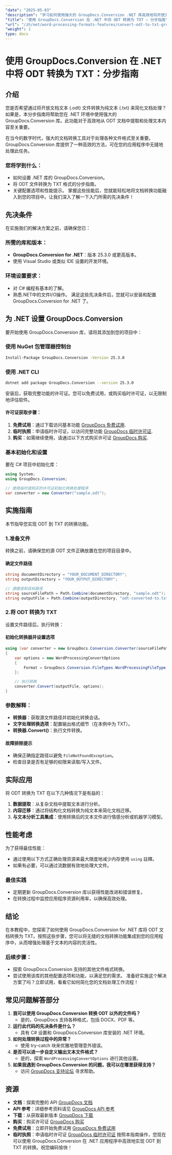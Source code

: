 ```yaml
---
"date": "2025-05-03"
"description": "学习如何使用强大的 GroupDocs.Conversion .NET 库高效地将开放文档文本文件 (.odt) 转换为纯文本 (.txt)。本教程简单易懂，助您简化文档处理流程。"
"title": "使用 GroupDocs.Conversion 在 .NET 中将 ODT 转换为 TXT — 分步指南"
"url": "/zh/net/word-processing-formats-features/convert-odt-to-txt-groupdocs-net/"
"weight": 1
type: docs
---
```

# 使用 GroupDocs.Conversion 在 .NET 中将 ODT 转换为 TXT：分步指南
## 介绍
您是否希望通过将开放文档文本 (.odt) 文件转换为纯文本 (.txt) 来简化文档处理？如果是，本分步指南将帮助您在 .NET 环境中使用强大的 GroupDocs.Conversion 库。此功能对于高效地从 ODT 文档中提取和处理文本内容至关重要。

在当今的数字时代，强大的文档转换工具对于处理各种文件格式至关重要。GroupDocs.Conversion 库提供了一种高效的方法，可在您的应用程序中无缝地处理此任务。 
### 您将学到什么：
- 如何设置 .NET 库的 GroupDocs.Conversion。
- 将 ODT 文件转换为 TXT 格式的分步指南。
- 关键配置选项和性能提示。
掌握这些技能后，您就能轻松地将文档转换功能融入到您的项目中。让我们深入了解一下入门所需的先决条件！
## 先决条件
在实施我们的解决方案之前，请确保您已：
### 所需的库和版本：
- **GroupDocs.Conversion for .NET**：版本 25.3.0 或更高版本。
- 使用 Visual Studio 或类似 IDE 设置的开发环境。
### 环境设置要求：
- 对 C# 编程有基本的了解。
- 熟悉.NET中的文件I/O操作。
满足这些先决条件后，您就可以安装和配置 GroupDocs.Conversion for .NET 了。
## 为 .NET 设置 GroupDocs.Conversion
要开始使用 GroupDocs.Conversion 库，请将其添加到您的项目中：
### 使用 NuGet 包管理器控制台
```bash
Install-Package GroupDocs.Conversion -Version 25.3.0
```
### 使用 .NET CLI
```bash
dotnet add package GroupDocs.Conversion --version 25.3.0
```
安装后，获取完整功能的许可证。您可以免费试用，或购买临时许可证，以无限制地评估软件。
#### 许可证获取步骤：
1. **免费试用**：通过下载访问基本功能 [GroupDocs 免费试用](https://releases。groupdocs.com/conversion/net/).
2. **临时执照**：申请临时许可证，以访问完整功能 [GroupDocs 临时许可证](https://purchase。groupdocs.com/temporary-license/).
3. **购买**：如需继续使用，请通过以下方式购买许可证 [GroupDocs 购买](https://purchase。groupdocs.com/buy).
### 基本初始化和设置
要在 C# 项目中初始化库：
```csharp
using System;
using GroupDocs.Conversion;

// 使用临时或购买的许可证初始化转换处理程序
var converter = new Converter("sample.odt");
```
## 实施指南
本节指导您实现 ODT 到 TXT 的转换功能。
### 1.准备文件
转换之前，请确保您的源 ODT 文件正确放置在您的项目目录中。
#### 确定文件路径
```csharp
string documentDirectory = "YOUR_DOCUMENT_DIRECTORY";
string outputDirectory = "YOUR_OUTPUT_DIRECTORY";

// 源路径和目标路径
string sourceFilePath = Path.Combine(documentDirectory, "sample.odt");
string outputFile = Path.Combine(outputDirectory, "odt-converted-to.txt");
```
### 2.将 ODT 转换为 TXT
设置文件路径后，执行转换：
#### 初始化转换器并设置选项
```csharp
using (var converter = new GroupDocs.Conversion.Converter(sourceFilePath))
{
    var options = new WordProcessingConvertOptions
    {
        Format = GroupDocs.Conversion.FileTypes.WordProcessingFileType.Txt
    };

    // 执行转换
    converter.Convert(outputFile, options);
}
```
### 参数解释：
- **转换器**：获取源文件路径并初始化转换会话。
- **文字处理转换选项**：配置输出格式细节（在本例中为 TXT）。
- **转换器.Convert()**：执行文件转换。
#### 故障排除提示
- 确保正确指定路径以避免 `FileNotFoundException`。
- 检查目录是否有足够的权限来读取/写入文件。
## 实际应用
将 ODT 转换为 TXT 在以下几种情况下是有益的：
1. **数据提取**：从复杂文档中提取文本进行分析。
2. **内容迁移**：通过将结构化文档转换为纯文本来简化文档迁移。
3. **与文本分析工具集成**：使用转换后的文本文件进行情感分析或机器学习模型。
## 性能考虑
为了获得最佳性能：
- 通过使用以下方式正确处理资源来最大限度地减少内存使用 `using` 註釋。
- 如果有必要，可以通过流数据有效地处理大文件。
### 最佳实践
- 定期更新 GroupDocs.Conversion 库以获得性能改进和错误修复。
- 在转换过程中监控应用程序资源利用率，以确保高效处理。
## 结论
在本教程中，您探索了如何使用 GroupDocs.Conversion for .NET 库将 ODT 文档转换为 TXT。按照这些步骤，您可以将无缝的文档转换功能集成到您的应用程序中，从而增强处理基于文本的内容的灵活性。
### 后续步骤：
- 探索 GroupDocs.Conversion 支持的其他文件格式转换。
- 尝试使用该库的其他配置选项和功能，以满足您的需求。
准备好实施这个解决方案了吗？立即试用，看看它如何简化您的文档处理工作流程！
## 常见问题解答部分
1. **我可以使用 GroupDocs.Conversion 转换 ODT 以外的文件吗？**
   - 是的，GroupDocs 支持各种格式，包括 DOCX、PDF 等。
2. **运行此代码的先决条件是什么？**
   - 具有 C# 设置和 GroupDocs.Conversion 库安装的 .NET 环境。
3. **如何处理转换过程中的异常？**
   - 使用 try-catch 块来优雅地管理意外错误。
4. **是否可以进一步自定义输出文本文件格式？**
   - 是的，探索 `WordProcessingConvertOptions` 进行其他设置。
5. **如果我遇到 GroupDocs.Conversion 的问题，我可以在哪里获得支持？**
   - 访问 [GroupDocs 支持论坛](https://forum.groupdocs.com/c/conversion/10) 寻求帮助。
## 资源
- **文档**：探索完整的 API [GroupDocs 文档](https://docs.groupdocs.com/conversion/net/)
- **API 参考**：详细参考资料请见 [GroupDocs API 参考](https://reference.groupdocs.com/conversion/net/)
- **下载**：从获取最新版本 [GroupDocs 下载](https://releases.groupdocs.com/conversion/net/)
- **购买**：购买许可证 [GroupDocs 购买](https://purchase.groupdocs.com/buy)
- **免费试用**：立即开始免费试用 [GroupDocs 免费试用](https://releases.groupdocs.com/conversion/net/)
- **临时执照**：申请临时许可证 [GroupDocs 临时许可证](https://purchase.groupdocs.com/temporary-license/)
按照本指南操作，您现在可以使用 GroupDocs.Conversion 在 .NET 应用程序中高效地实现 ODT 到 TXT 的转换。祝您编码愉快！